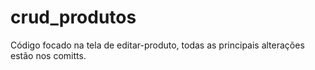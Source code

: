 # crud_produtos
 Código focado na tela de editar-produto, todas as principais alterações estão nos comitts.
